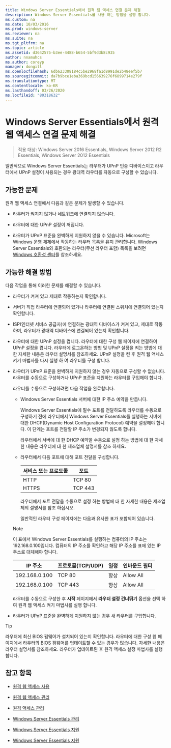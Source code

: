 ```yaml
---
title: Windows Server Essentials에서 원격 웹 액세스 연결 문제 해결
description: Windows Server Essentials를 사용 하는 방법을 설명 합니다.
ms.custom: na
ms.date: 10/03/2016
ms.prod: windows-server
ms.reviewer: na
ms.suite: na
ms.tgt_pltfrm: na
ms.topic: article
ms.assetid: d3642575-b3ee-4488-b654-5bf9d3b8c935
author: nnamuhcs
ms.author: coreyp
manager: dongill
ms.openlocfilehash: 6db623308184c5be2968fa1d8991de2b48eef5b7
ms.sourcegitcommit: da7b9bce1eba369bcd156639276f6899714e279f
ms.translationtype: MT
ms.contentlocale: ko-KR
ms.lasthandoff: 03/26/2020
ms.locfileid: "80318632"
---
```

# <a name="troubleshoot-remote-web-access-connectivity-in-windows-server-essentials"></a>Windows Server Essentials에서 원격 웹 액세스 연결 문제 해결
 
>적용 대상: Windows Server 2016 Essentials, Windows Server 2012 R2 Essentials, Windows Server 2012 Essentials
  
 일반적으로 Windows Server Essentials는 라우터가 UPnP 인증 디바이스이고 라우터에서 UPnP 설정이 사용되는 경우 광대역 라우터를 자동으로 구성할 수 있습니다.  
  
## <a name="possible-issues"></a>가능한 문제  
 원격 웹 액세스 연결에서 다음과 같은 문제가 발생할 수 있습니다.  
  
-   라우터가 켜지지 않거나 네트워크에 연결되지 않습니다.  
  
-   라우터에 대한 UPnP 설정이 꺼집니다.  
  
-   라우터가 UPnP 표준을 완벽하게 지원하지 않을 수 있습니다. Microsoft는 Windows 운영 체제에서 작동하는 라우터 목록을 유지 관리합니다. Windows Server Essentials와 호환되는 라우터(무선 라우터 포함) 목록을 보려면 [Windows 호환성 센터](https://www.microsoft.com/windows/compatibility/CompatCenter/Home)를 참조하세요.  
  
## <a name="possible-fixes"></a>가능한 해결 방법  
 다음 작업을 통해 이러한 문제를 해결할 수 있습니다.  
  
- 라우터가 켜져 있고 제대로 작동하는지 확인합니다.  
  
- 서버가 직접 라우터에 연결되어 있거나 라우터에 연결된 스위치에 연결되어 있는지 확인합니다.  
  
- ISP(인터넷 서비스 공급자)에 연결하는 광대역 디바이스가 켜져 있고, 제대로 작동하며, 라우터가 광대역 디바이스에 연결되어 있는지 확인합니다.  
  
- 라우터에 대한 UPnP 설정을 켭니다. 라우터에 대한 구성 웹 페이지에 연결하여 UPnP 설정을 켭니다. 라우터에 로그온하는 방법 및 UPnP 설정을 켜는 방법에 대한 자세한 내용은 라우터 설명서를 참조하세요. UPnP 설정을 켠 후 원격 웹 액세스 켜기 마법사를 다시 실행 하 여 라우터를 구성 합니다.  
  
- 라우터가 UPnP 표준을 완벽하게 지원하지 않는 경우 자동으로 구성할 수 없습니다. 라우터를 수동으로 구성하거나 UPnP 표준을 지원하는 라우터를 구입해야 합니다.  
  
   라우터를 수동으로 구성하려면 다음 작업을 완료합니다.  
  
  - Windows Server Essentials 서버에 대한 IP 주소 예약을 만듭니다.  
  
     Windows Server Essentials에 필수 포트를 전달하도록 라우터를 수동으로 구성하기 전에 라우터에서 Windows Server Essentials를 실행하는 서버에 대한 DHCP(Dynamic Host Configuration Protocol) 예약을 설정해야 합니다. 이 단계는 포트를 전달할 IP 주소가 변경되지 않도록 합니다.  
  
     라우터에서 서버에 대 한 DHCP 예약을 수동으로 설정 하는 방법에 대 한 자세한 내용은 라우터에 대 한 제조업체 설명서를 참조 하세요.  
  
  - 라우터에서 다음 포트에 대해 포트 전달을 구성합니다.  
  
    |서비스 또는 프로토콜|포트|  
    |-------------------------|----------|  
    |HTTP|TCP 80|  
    |HTTPS|TCP 443|  
  
    라우터에서 포트 전달을 수동으로 설정 하는 방법에 대 한 자세한 내용은 제조업체의 설명서를 참조 하십시오.  
  
    일반적인 라우터 구성 페이지에는 다음과 유사한 표가 포함되어 있습니다.  
  
  > [!NOTE]
  >  이 표에서 Windows Server Essentials를 실행하는 컴퓨터의 IP 주소는 192.168.0.100입니다. 컴퓨터의 IP 주소를 확인하고 해당 IP 주소를 표에 있는 IP 주소로 대체해야 합니다.  
  
  |IP 주소|프로토콜(TCP/UDP)|일정|인바운드 필터|  
  |----------------|---------------------------|--------------|--------------------|  
  |192.168.0.100|TCP 80|항상|Allow All|  
  |192.168.0.100|TCP 443|항상|Allow All|  
  
   라우터를 수동으로 구성한 후 **시작** 페이지에서 **라우터 설정 건너뛰기** 옵션을 선택 하 여 원격 웹 액세스 켜기 마법사를 실행 합니다.  
  
- 라우터가 UPnP 표준을 완벽하게 지원하지 않는 경우 새 라우터를 구입합니다.  
  
> [!TIP]
>  라우터에 최신 BIOS 펌웨어가 설치되어 있는지 확인합니다. 라우터에 대한 구성 웹 페이지에서 라우터의 BIOS 펌웨어를 업데이트할 수 있는 경우가 많습니다. 자세한 내용은 라우터 설명서를 참조하세요. 라우터가 업데이트된 후 원격 액세스 설정 마법사를 실행합니다.  
  
## <a name="see-also"></a>참고 항목  
  
-   [원격 웹 액세스 사용](../use/Use-Remote-Web-Access-in-Windows-Server-Essentials.md)  
  
-   [원격 웹 액세스 관리](../manage/Manage-Remote-Web-Access-in-Windows-Server-Essentials.md)  
  
-   [원격 액세스 관리](../manage/Manage-Anywhere-Access-in-Windows-Server-Essentials.md)  
  
-   [Windows Server Essentials 관리](../manage/Manage-Windows-Server-Essentials.md)  
  

-   [Windows Server Essentials 지원](Support-Windows-Server-Essentials.md)

-   [Windows Server Essentials 지원](../support/Support-Windows-Server-Essentials.md)

